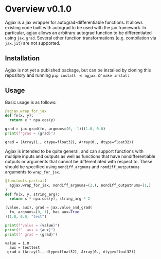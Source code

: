 # Overview v0.1.0
Agjax is a jax wrapper for autograd-differentiable functions. It allows existing code built with autograd to be used with the jax framework. In particular, agjax allows an arbitrary autograd function to be differentiated using `jax.grad`. Several other function transformations (e.g. compilation via `jax.jit`) are not supported.

## Installation
Agjax is not yet a published package, but can be installed by cloning this repository and running `pip install -e agjax`.
or `make install`

## Usage
Basic usage is as follows:
```python
@agjax.wrap_for_jax
def fn(x, y):
  return x * npa.cos(y)

grad = jax.grad(fn, argnums=(0,  1))(1.0, 0.0)
print(f"grad = {grad}")
```
```
grad = (Array(1., dtype=float32), Array(0., dtype=float32))
```

Agjax is intended to be quite general, and can support functions with multiple inputs and outputs as well as functions that have nondifferentiable outputs or arguments that cannot be differentiated with respect to. These should be specified using `nondiff_argnums` and `nondiff_outputnums` arguments to `wrap_for_jax`.

```python
@functools.partial(
  agjax.wrap_for_jax, nondiff_argnums=(2,), nondiff_outputnums=(1,)
)
def fn(x, y, string_arg):
  return x * npa.cos(y), string_arg * 2

(value, aux), grad = jax.value_and_grad(
  fn, argnums=(0, 1), has_aux=True
)(1.0, 0.0, "test")

print(f"value = {value}")
print(f"  aux = {aux}")
print(f" grad = {grad}")
```
```
value = 1.0
  aux = testtest
 grad = (Array(1., dtype=float32), Array(0., dtype=float32))
```
